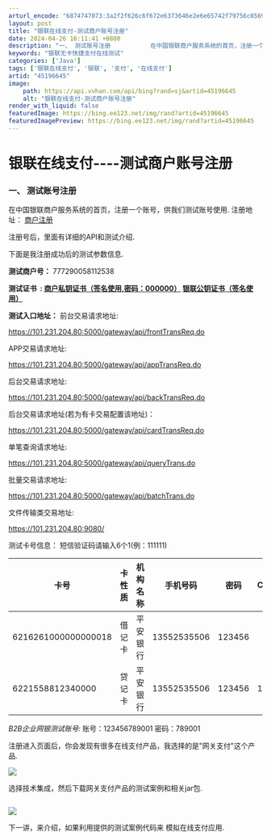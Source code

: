 ```yaml
---
arturl_encode: "6874747073:3a2f2f626c6f672e6373646e2e6e65742f79756c65695f7171:2f61727469636c652f64657461696c732f3435313936363435"
layout: post
title: "银联在线支付-测试商户账号注册"
date: 2024-04-26 16:11:41 +0800
description: "一、 测试账号注册           在中国银联商户服务系统的首页，注册一个账号，供我们测试账号使"
keywords: "银联无卡快捷支付在线测试"
categories: ['Java']
tags: ['银联在线支付', '银联', '支付', '在线支付']
artid: "45196645"
image:
    path: https://api.vvhan.com/api/bing?rand=sj&artid=45196645
    alt: "银联在线支付-测试商户账号注册"
render_with_liquid: false
featuredImage: https://bing.ee123.net/img/rand?artid=45196645
featuredImagePreview: https://bing.ee123.net/img/rand?artid=45196645
---
```


# 银联在线支付----测试商户账号注册

### 一、 测试账号注册

在中国银联商户服务系统的首页，注册一个账号，供我们测试账号使用. 注册地址：
[商户注册](https://merchant.unionpay.com/cas/login?service=http%3A%2F%2Fopen.unionpay.com%2Fajweb%2F&subSysId=CBB89F194ABC330C28AD3D1CD55C8D04&oip=MTQ0LjI0MC4xNjMuMzE6MjYxMDA%3D)

注册号后，里面有详细的API和测试介绍.

下面是我注册成功后的测试参数信息.

**测试商户号：**
777290058112538

**测试证书  :
[商户私钥证书（签名使用,密码：000000）](https://open.unionpay.com/upload/700000000000001_acp.pfx)
[银联公钥证书（签名使用）](https://open.unionpay.com/upload/verify_sign_acp.cer)**

**测试入口地址：**
前台交易请求地址:
  

https://101.231.204.80:5000/gateway/api/frontTransReq.do
  
  

APP交易请求地址:
  

https://101.231.204.80:5000/gateway/api/appTransReq.do
  
  

后台交易请求地址:
  

https://101.231.204.80:5000/gateway/api/backTransReq.do
  
  

后台交易请求地址(若为有卡交易配置该地址)：
  

https://101.231.204.80:5000/gateway/api/cardTransReq.do
  
  

单笔查询请求地址:
  

https://101.231.204.80:5000/gateway/api/queryTrans.do
  
  

批量交易请求地址:
  

https://101.231.204.80:5000/gateway/api/batchTrans.do
  
  

文件传输类交易地址:

https://101.231.204.80:9080/

测试卡号信息：
短信验证码请输入6个1(例：111111)

| 卡号 | 卡性质 | 机构名称 | 手机号码 | 密码 | CVN2 | 有效期 | 证件号 | 姓名 |
| --- | --- | --- | --- | --- | --- | --- | --- | --- |
| 6216261000000000018 | 借记卡 | 平安银行 | 13552535506 | 123456 |  |  | 341126197709218366 | 全渠道 |
| 6221558812340000 | 贷记卡 | 平安银行 | 13552535506 | 123456 | 123 | 1711 | 341126197709218366 | 互联网 |

*B2B企业网银测试账号:*
账号：123456789001 密码：789001
  

注册进入页面后，你会发现有很多在线支付产品，我选择的是"网关支付"这个产品.

![](https://img-blog.csdn.net/20150422165213894?watermark/2/text/aHR0cDovL2Jsb2cuY3Nkbi5uZXQveXVsZWlfcXE=/font/5a6L5L2T/fontsize/400/fill/I0JBQkFCMA==/dissolve/70/gravity/Center)

选择技术集成，然后下载网关支付产品的测试案例和相关jar包.

![]()

![](https://img-blog.csdn.net/20150422165833511?watermark/2/text/aHR0cDovL2Jsb2cuY3Nkbi5uZXQveXVsZWlfcXE=/font/5a6L5L2T/fontsize/400/fill/I0JBQkFCMA==/dissolve/70/gravity/Center)

下一讲，来介绍，如果利用提供的测试案例代码来 模拟在线支付应用.